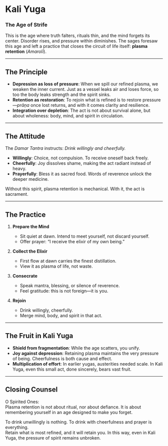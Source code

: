 # **Kali Yuga**  
### The Age of Strife  

This is the age where truth falters, rituals thin, and the mind forgets its center. Disorder rises, and pressure within diminishes. The sages foresaw this age and left a practice that closes the circuit of life itself: **plasma retention** (*Amarolī*).  

---

## The Principle  

- **Depression as loss of pressure**: When we spill our refined plasma, we weaken the inner current. Just as a vessel leaks air and loses force, so too the body leaks strength and the spirit sinks.  
- **Retention as restoration**: To rejoin what is refined is to restore pressure—*prāṇa* once lost returns, and with it comes clarity and resilience.  
- **Integration over depletion**: The act is not about survival alone, but about wholeness: body, mind, and spirit in circulation.  

---

## The Attitude  

The *Damar Tantra* instructs: *Drink willingly and cheerfully.*  

- **Willingly**: Choice, not compulsion. To receive oneself back freely.  
- **Cheerfully**: Joy dissolves shame, making the act radiant instead of heavy.  
- **Prayerfully**: Bless it as sacred food. Words of reverence unlock the deeper medicine.  

Without this spirit, plasma retention is mechanical. With it, the act is sacrament.  

---

## The Practice  

1. **Prepare the Mind**  
   - Sit quiet at dawn. Intend to meet yourself, not discard yourself.  
   - Offer prayer: “I receive the elixir of my own being.”  

2. **Collect the Elixir**  
   - First flow at dawn carries the finest distillation.  
   - View it as plasma of life, not waste.  

3. **Consecrate**  
   - Speak mantra, blessing, or silence of reverence.  
   - Feel gratitude: this is not foreign—it is you.  

4. **Rejoin**  
   - Drink willingly, cheerfully.  
   - Merge mind, body, and spirit in that act.  

---

## The Fruit in Kali Yuga  

- **Shield from fragmentation**: While the age scatters, you unify.  
- **Joy against depression**: Retaining plasma maintains the very pressure of being. Cheerfulness is both cause and effect.  
- **Multiplication of effort**: In earlier yugas, austerities needed scale. In Kali Yuga, even this small act, done sincerely, bears vast fruit.  

---

## Closing Counsel  

O Spirited Ones:  
Plasma retention is not about ritual, nor about defiance. It is about remembering yourself in an age designed to make you forget.  

To drink unwillingly is nothing. To drink with cheerfulness and prayer is everything.  
Retain what is most refined, and it will retain you. In this way, even in Kali Yuga, the pressure of spirit remains unbroken.